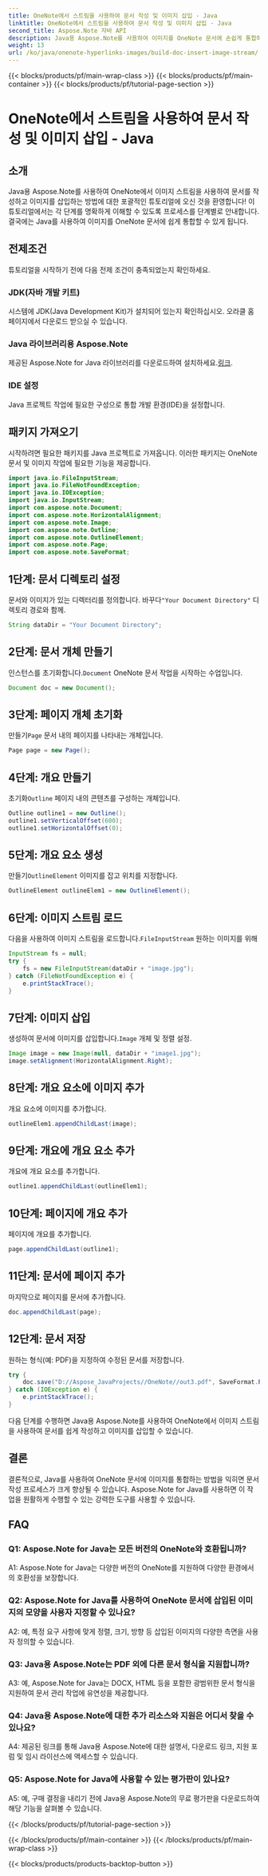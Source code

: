 ```yaml
---
title: OneNote에서 스트림을 사용하여 문서 작성 및 이미지 삽입 - Java
linktitle: OneNote에서 스트림을 사용하여 문서 작성 및 이미지 삽입 - Java
second_title: Aspose.Note 자바 API
description: Java용 Aspose.Note를 사용하여 이미지를 OneNote 문서에 손쉽게 통합하는 방법을 알아보세요. Java 개발자를 위한 단계별 튜토리얼입니다.
weight: 13
url: /ko/java/onenote-hyperlinks-images/build-doc-insert-image-stream/
---
```


{{< blocks/products/pf/main-wrap-class >}}
{{< blocks/products/pf/main-container >}}
{{< blocks/products/pf/tutorial-page-section >}}

# OneNote에서 스트림을 사용하여 문서 작성 및 이미지 삽입 - Java

## 소개

Java용 Aspose.Note를 사용하여 OneNote에서 이미지 스트림을 사용하여 문서를 작성하고 이미지를 삽입하는 방법에 대한 포괄적인 튜토리얼에 오신 것을 환영합니다! 이 튜토리얼에서는 각 단계를 명확하게 이해할 수 있도록 프로세스를 단계별로 안내합니다. 결국에는 Java를 사용하여 이미지를 OneNote 문서에 쉽게 통합할 수 있게 됩니다.

## 전제조건

튜토리얼을 시작하기 전에 다음 전제 조건이 충족되었는지 확인하세요.

### JDK(자바 개발 키트)

시스템에 JDK(Java Development Kit)가 설치되어 있는지 확인하십시오. 오라클 홈페이지에서 다운로드 받으실 수 있습니다.

### Java 라이브러리용 Aspose.Note

 제공된 Aspose.Note for Java 라이브러리를 다운로드하여 설치하세요.[링크](https://releases.aspose.com/note/java/).

### IDE 설정

Java 프로젝트 작업에 필요한 구성으로 통합 개발 환경(IDE)을 설정합니다.

## 패키지 가져오기

시작하려면 필요한 패키지를 Java 프로젝트로 가져옵니다. 이러한 패키지는 OneNote 문서 및 이미지 작업에 필요한 기능을 제공합니다.

```java
import java.io.FileInputStream;
import java.io.FileNotFoundException;
import java.io.IOException;
import java.io.InputStream;
import com.aspose.note.Document;
import com.aspose.note.HorizontalAlignment;
import com.aspose.note.Image;
import com.aspose.note.Outline;
import com.aspose.note.OutlineElement;
import com.aspose.note.Page;
import com.aspose.note.SaveFormat;
```

## 1단계: 문서 디렉토리 설정

 문서와 이미지가 있는 디렉터리를 정의합니다. 바꾸다`"Your Document Directory"` 디렉토리 경로와 함께.

```java
String dataDir = "Your Document Directory";
```

## 2단계: 문서 개체 만들기

 인스턴스를 초기화합니다.`Document` OneNote 문서 작업을 시작하는 수업입니다.

```java
Document doc = new Document();
```

## 3단계: 페이지 개체 초기화

 만들기`Page` 문서 내의 페이지를 나타내는 개체입니다.

```java
Page page = new Page();
```

## 4단계: 개요 만들기

 초기화`Outline` 페이지 내의 콘텐츠를 구성하는 개체입니다.

```java
Outline outline1 = new Outline();
outline1.setVerticalOffset(600);
outline1.setHorizontalOffset(0);
```

## 5단계: 개요 요소 생성

 만들기`OutlineElement` 이미지를 잡고 위치를 지정합니다.

```java
OutlineElement outlineElem1 = new OutlineElement();
```

## 6단계: 이미지 스트림 로드

 다음을 사용하여 이미지 스트림을 로드합니다.`FileInputStream` 원하는 이미지를 위해

```java
InputStream fs = null;
try {
    fs = new FileInputStream(dataDir + "image.jpg");
} catch (FileNotFoundException e) {
    e.printStackTrace();
}
```

## 7단계: 이미지 삽입

 생성하여 문서에 이미지를 삽입합니다.`Image` 개체 및 정렬 설정.

```java
Image image = new Image(null, dataDir + "image1.jpg");
image.setAlignment(HorizontalAlignment.Right);
```

## 8단계: 개요 요소에 이미지 추가

개요 요소에 이미지를 추가합니다.

```java
outlineElem1.appendChildLast(image);
```

## 9단계: 개요에 개요 요소 추가

개요에 개요 요소를 추가합니다.

```java
outline1.appendChildLast(outlineElem1);
```

## 10단계: 페이지에 개요 추가

페이지에 개요를 추가합니다.

```java
page.appendChildLast(outline1);
```

## 11단계: 문서에 페이지 추가

마지막으로 페이지를 문서에 추가합니다.

```java
doc.appendChildLast(page);
```

## 12단계: 문서 저장

원하는 형식(예: PDF)을 지정하여 수정된 문서를 저장합니다.

```java
try {
    doc.save("D://Aspose_JavaProjects//OneNote//out3.pdf", SaveFormat.Pdf);
} catch (IOException e) {
    e.printStackTrace();
}
```

다음 단계를 수행하면 Java용 Aspose.Note를 사용하여 OneNote에서 이미지 스트림을 사용하여 문서를 쉽게 작성하고 이미지를 삽입할 수 있습니다.

## 결론

결론적으로, Java를 사용하여 OneNote 문서에 이미지를 통합하는 방법을 익히면 문서 작성 프로세스가 크게 향상될 수 있습니다. Aspose.Note for Java를 사용하면 이 작업을 원활하게 수행할 수 있는 강력한 도구를 사용할 수 있습니다.

## FAQ

### Q1: Aspose.Note for Java는 모든 버전의 OneNote와 호환됩니까?

A1: Aspose.Note for Java는 다양한 버전의 OneNote를 지원하여 다양한 환경에서의 호환성을 보장합니다.

### Q2: Aspose.Note for Java를 사용하여 OneNote 문서에 삽입된 이미지의 모양을 사용자 지정할 수 있나요?

A2: 예, 특정 요구 사항에 맞게 정렬, 크기, 방향 등 삽입된 이미지의 다양한 측면을 사용자 정의할 수 있습니다.

### Q3: Java용 Aspose.Note는 PDF 외에 다른 문서 형식을 지원합니까?

A3: 예, Aspose.Note for Java는 DOCX, HTML 등을 포함한 광범위한 문서 형식을 지원하여 문서 관리 작업에 유연성을 제공합니다.

### Q4: Java용 Aspose.Note에 대한 추가 리소스와 지원은 어디서 찾을 수 있나요?

A4: 제공된 링크를 통해 Java용 Aspose.Note에 대한 설명서, 다운로드 링크, 지원 포럼 및 임시 라이선스에 액세스할 수 있습니다.

### Q5: Aspose.Note for Java에 사용할 수 있는 평가판이 있나요?

A5: 예, 구매 결정을 내리기 전에 Java용 Aspose.Note의 무료 평가판을 다운로드하여 해당 기능을 살펴볼 수 있습니다.

{{< /blocks/products/pf/tutorial-page-section >}}

{{< /blocks/products/pf/main-container >}}
{{< /blocks/products/pf/main-wrap-class >}}

{{< blocks/products/products-backtop-button >}}

